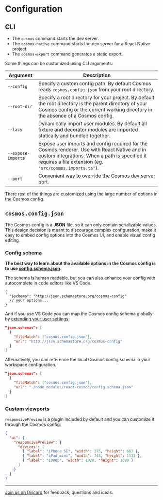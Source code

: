 # Configuration

## CLI

- The `cosmos` command starts the dev server.
- The `cosmos-native` command starts the dev server for a React Native project.
- The `cosmos-export` command generates a static export.

Some things can be customized using CLI arguments:

| <div width="180px">Argument</div> | Description                                                                                                                                                                                               |
| --------------------------------- | --------------------------------------------------------------------------------------------------------------------------------------------------------------------------------------------------------- |
| `--config`                        | Specify a custom config path. By default Cosmos reads `cosmos.config.json` from your root directory.                                                                                                      |
| `--root-dir`                      | Specify a root directory for your project. By default the root directory is the parent directory of your Cosmos config or the current working directory in the absence of a Cosmos config.                |
| `--lazy`                          | Dynamically import user modules. By default all fixture and decorator modules are imported statically and bundled together.                                                                               |
| `--expose-imports`                | Expose user imports and config required for the Cosmos renderer. Use with React Native and in custom integrations. When a path is specified it requires a file extension (eg. `"src/cosmos.imports.ts"`). |
| `--port`                          | Convenient way to override the Cosmos dev server port.                                                                                                                                                    |

There rest of the things are customized using the large number of options in the Cosmos config.

## `cosmos.config.json`

The Cosmos config is a **JSON** file, so it can only contain serializable values. This design decision is meant to discourage complex configuration, make it easy to embed config options into the Cosmos UI, and enable visual config editing.

### Config schema

**The best way to learn about the available options in the Cosmos config is to use [config.schema.json](../../packages/react-cosmos/config.schema.json).**

The schema is human readable, but you can also enhance your config with autocomplete in code editors like VS Code.

```jsonc
{
  "$schema": "http://json.schemastore.org/cosmos-config"
  // your options...
}
```

And if you use VS Code you can map the Cosmos config schema globally by [extending your user settings](https://code.visualstudio.com/docs/languages/json#_mapping-in-the-user-settings).

```json
"json.schemas": [
  {
    "fileMatch": ["cosmos.config.json"],
    "url": "http://json.schemastore.org/cosmos-config"
  }
]
```

Alternatively, you can reference the local Cosmos config schema in your workspace configuration.

```json
"json.schemas": [
  {
    "fileMatch": ["cosmos.config.json"],
    "url": "./node_modules/react-cosmos/config.schema.json"
  }
]
```

### Custom viewports

`responsivePreview` is a plugin included by default and you can customize it through the Cosmos config:

```json
{
  "ui": {
    "responsivePreview": {
      "devices": [
        { "label": "iPhone SE", "width": 375, "height": 667 },
        { "label": "iPad mini", "width": 744, "height": 1133 },
        { "label": "1080p", "width": 1920, "height": 1080 }
      ]
    }
  }
}
```

---

[Join us on Discord](https://discord.gg/3X95VgfnW5) for feedback, questions and ideas.
